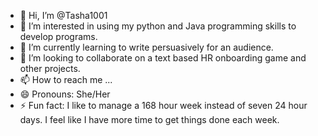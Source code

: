 - 👋 Hi, I’m @Tasha1001
- 👀 I’m interested in using my python and Java programming skills to develop programs.
- 🌱 I’m currently learning to write persuasively for an audience. 
- 💞️ I’m looking to collaborate on a text based HR onboarding game and other projects.
- 📫 How to reach me ...
- 😄 Pronouns: She/Her
- ⚡ Fun fact: I like to manage a 168 hour week instead of seven 24 hour days. I feel like I have more time to get things done each week.

<!---
Tasha1001/Tasha1001 is a ✨ special ✨ repository because its `README.md` (this file) appears on your GitHub profile.
You can click the Preview link to take a look at your changes.
--->
